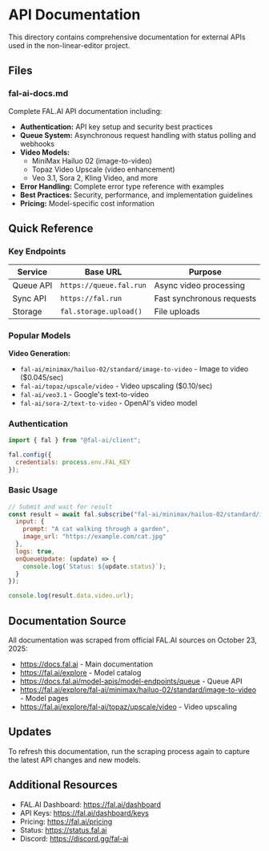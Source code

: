 # API Documentation

This directory contains comprehensive documentation for external APIs used in the non-linear-editor project.

## Files

### fal-ai-docs.md

Complete FAL.AI API documentation including:

- **Authentication:** API key setup and security best practices
- **Queue System:** Asynchronous request handling with status polling and webhooks
- **Video Models:**
  - MiniMax Hailuo 02 (image-to-video)
  - Topaz Video Upscale (video enhancement)
  - Veo 3.1, Sora 2, Kling Video, and more
- **Error Handling:** Complete error type reference with examples
- **Best Practices:** Security, performance, and implementation guidelines
- **Pricing:** Model-specific cost information

## Quick Reference

### Key Endpoints

| Service | Base URL | Purpose |
|---------|----------|---------|
| Queue API | `https://queue.fal.run` | Async video processing |
| Sync API | `https://fal.run` | Fast synchronous requests |
| Storage | `fal.storage.upload()` | File uploads |

### Popular Models

**Video Generation:**
- `fal-ai/minimax/hailuo-02/standard/image-to-video` - Image to video ($0.045/sec)
- `fal-ai/topaz/upscale/video` - Video upscaling ($0.10/sec)
- `fal-ai/veo3.1` - Google's text-to-video
- `fal-ai/sora-2/text-to-video` - OpenAI's video model

### Authentication

```javascript
import { fal } from "@fal-ai/client";

fal.config({
  credentials: process.env.FAL_KEY
});
```

### Basic Usage

```javascript
// Submit and wait for result
const result = await fal.subscribe("fal-ai/minimax/hailuo-02/standard/image-to-video", {
  input: {
    prompt: "A cat walking through a garden",
    image_url: "https://example.com/cat.jpg"
  },
  logs: true,
  onQueueUpdate: (update) => {
    console.log(`Status: ${update.status}`);
  }
});

console.log(result.data.video.url);
```

## Documentation Source

All documentation was scraped from official FAL.AI sources on October 23, 2025:

- https://docs.fal.ai - Main documentation
- https://fal.ai/explore - Model catalog
- https://docs.fal.ai/model-apis/model-endpoints/queue - Queue API
- https://fal.ai/explore/fal-ai/minimax/hailuo-02/standard/image-to-video - Model pages
- https://fal.ai/explore/fal-ai/topaz/upscale/video - Video upscaling

## Updates

To refresh this documentation, run the scraping process again to capture the latest API changes and new models.

## Additional Resources

- FAL.AI Dashboard: https://fal.ai/dashboard
- API Keys: https://fal.ai/dashboard/keys
- Pricing: https://fal.ai/pricing
- Status: https://status.fal.ai
- Discord: https://discord.gg/fal-ai

